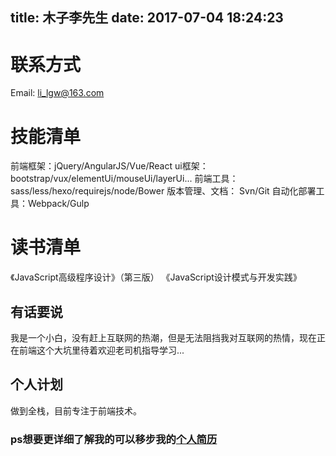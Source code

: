 ﻿title: 木子李先生
date: 2017-07-04 18:24:23
---

# 联系方式
Email: li_lgw@163.com

# 技能清单

前端框架：jQuery/AngularJS/Vue/React
ui框架：bootstrap/vux/elementUi/mouseUi/layerUi...
前端工具：sass/less/hexo/requirejs/node/Bower
版本管理、文档： Svn/Git
自动化部署工具：Webpack/Gulp

# 读书清单
《JavaScript高级程序设计》（第三版）
《JavaScript设计模式与开发实践》

## 有话要说
我是一个小白，没有赶上互联网的热潮，但是无法阻挡我对互联网的热情，现在正在前端这个大坑里待着欢迎老司机指导学习...

## 个人计划
做到全栈，目前专注于前端技术。

### ps想要更详细了解我的可以移步我的[个人简历](https://www.zybuluo.com/lgw/note/808778)
<!-- ### ps想要更详细了解我的可以移步我的个人简历 正在修改暂时关闭 -->

<!-- ## 悲剧发生
我是一个大二就为了兴趣毅然决然去北京打拼的90后，一个生活在农村没有家境的孩子除了靠自己的努力好像并不能再依靠其他人了。
我到现在还记得高中我提出想学编程，想学计算机时候家里一度反对，不务正业玩电脑，我能理解父母的想法，家里那时候工作都在建筑行业，为了让我大学毕业顺利工作，一向倔脾气的我像家里低头了，选择了一个建筑专业——`工程造价`。就这样悲剧发生在我身上，我一度觉得我前途废了，这样一个自己不感兴趣的专业大学美好生活怎么度过...
## 追忆大学生活
被命运小小的捉弄了一下，再怎么说那时候我也是个汉子啊，这点挫折只是把我绊倒一次而已...调整心态后开始享受自己的大学生活,其实每天上着自己不喜欢的专业真的是一件很痛苦的事情，还好大学有逗比室友，也并不是很无聊,为了不让家里担心，报名考了一个专业含金量还算可以的`造价员证书`，大二安排实习，自己出去找工作，我去了父母那里，开始在工地实习，很痛苦，真的完全不感兴趣，做了不到一个月，我忍不下去了，去一家便利店打了零工做收银员，直到实习结束。
## 转变命运
回到学校我不在犹豫了，我知道自己再不把握自己真的就废了，我开始买书自学、网上搜资料，跟着计算机专业的学生上过几次课，效果不是很好，没办法我向学校申请免修了，花更多的时间来学习自己想学的，大二结束我去了北京，刚去北京真的很痛苦，哪里都不熟，网上租好住的地方，开始硬着头皮找工作，一个大二刚读完的大学生，专业不对口，在北京投简历找工作，听起来像是一个笑话，事实就是如此，那时候的北京互联网太缺人，我自学的又是前端，找了不到一个月，真的让我找到了，一家以商城为主的新公司，以实习生身份进去的，听说现在发展不错，都几百人了，虽然我是过客，但是感谢它，滴水之恩，这里真的是我学习成长起步的地方。加油！ -->
